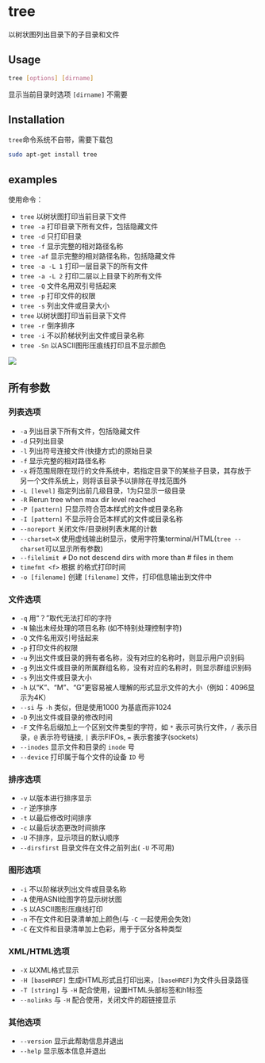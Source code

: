 # tree
以树状图列出目录下的子目录和文件

## Usage
```sh
tree [options] [dirname]
```
显示当前目录时选项 `[dirname]` 不需要

## Installation
`tree`命令系统不自带，需要下载包

```sh
sudo apt-get install tree
```
## examples
使用命令：
* `tree` 以树状图打印当前目录下文件
* `tree -a` 打印目录下所有文件，包括隐藏文件
* `tree -d` 只打印目录
* `tree -f` 显示完整的相对路径名称
* `tree -af` 显示完整的相对路径名称，包括隐藏文件
* `tree -a -L 1` 打印一层目录下的所有文件
* `tree -a -L 2` 打印二层以上目录下的所有文件
* `tree -Q` 文件名用双引号括起来
* `tree -p` 打印文件的权限
* `tree -s` 列出文件或目录大小
* `tree` 以树状图打印当前目录下文件
* `tree -r` 倒序排序
* `tree -i` 不以阶梯状列出文件或目录名称
* `tree -Sn` 以ASCII图形压痕线打印且不显示颜色

![](http://i.imgur.com/djEDUjt.gif)

## 所有参数

### 列表选项
* `-a` 列出目录下所有文件，包括隐藏文件
* `-d` 只列出目录
* `-l` 列出符号连接文件(快捷方式)的原始目录
* `-f` 显示完整的相对路径名称
* `-x` 将范围局限在现行的文件系统中，若指定目录下的某些子目录，其存放于另一个文件系统上，则将该目录予以排除在寻找范围外
* `-L [level]` 指定列出前几级目录，1为只显示一级目录
* `-R` Rerun tree when max dir level reached
* `-P [pattern]` 只显示符合范本样式的文件或目录名称
* `-I [pattern]` 不显示符合范本样式的文件或目录名称
* `--noreport` 关闭文件/目录树列表末尾的计数
* `--charset=X` 使用虚线输出树显示，使用字符集terminal/HTML(`tree --charset`可以显示所有参数)
* `--filelimit #` Do not descend dirs with more than # files in them
* `timefmt <f>` 根据 <f>的格式打印时间
* `-o [filename]` 创建 `[filename]` 文件，打印信息输出到文件中

### 文件选项
* `-q` 用“？”取代无法打印的字符
* `-N` 输出未经处理的项目名称 (如不特别处理控制字符)
* `-Q` 文件名用双引号括起来
* `-p` 打印文件的权限
* `-u` 列出文件或目录的拥有者名称，没有对应的名称时，则显示用户识别码
* `-g` 列出文件或目录的所属群组名称，没有对应的名称时，则显示群组识别码
* `-s` 列出文件或目录大小
* `-h` 以“K”、“M”、“G”更容易被人理解的形式显示文件的大小（例如：4096显示为4K）
* `--si` 与 `-h` 类似，但是使用1000 为基底而非1024
* `-D` 列出文件或目录的修改时间
* `-F` 文件名后缀加上一个区别文件类型的字符，如 `*` 表示可执行文件，`/` 表示目录，`@` 表示符号链接, `|` 表示FIFOs, `=` 表示套接字(sockets)
* `--inodes` 显示文件和目录的 `inode` 号
* `--device` 打印属于每个文件的设备 `ID` 号

### 排序选项
* `-v` 以版本进行排序显示
* `-r` 逆序排序
* `-t` 以最后修改时间排序
* `-c` 以最后状态更改时间排序
* `-U` 不排序，显示项目的默认顺序
* `--dirsfirst` 目录文件在文件之前列出( `-U` 不可用)

### 图形选项
* `-i` 不以阶梯状列出文件或目录名称
* `-A` 使用ASNI绘图字符显示树状图
* `-S` 以ASCII图形压痕线打印
* `-n` 不在文件和目录清单加上颜色(与 `-C` 一起使用会失效)
* `-C` 在文件和目录清单加上色彩，用于于区分各种类型

### XML/HTML选项
* `-X` 以XML格式显示
* `-H [baseHREF]` 生成HTML形式且打印出来，`[baseHREF]`为文件头目录路径
* `-T [string]` 与 `-H` 配合使用，设置HTML头部标签和h1标签
* `--nolinks` 与 `-H` 配合使用，关闭文件的超链接显示

### 其他选项
* `--version` 显示此帮助信息并退出
* `--help` 显示版本信息并退出
